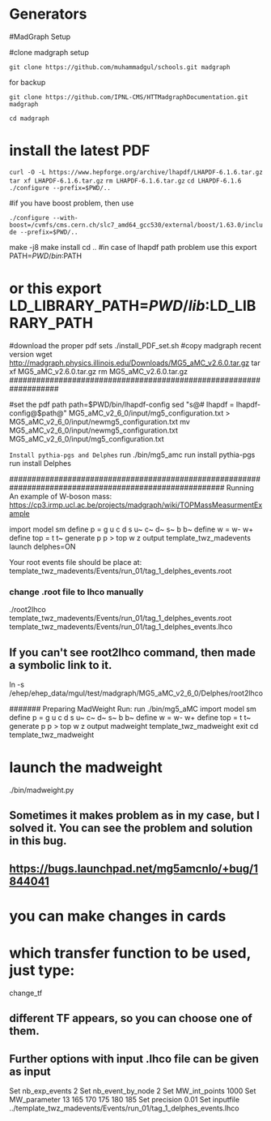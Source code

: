 # Generators

#MadGraph Setup

#clone madgraph setup

`git clone https://github.com/muhammadgul/schools.git madgraph`

for backup

`git clone https://github.com/IPNL-CMS/HTTMadgraphDocumentation.git madgraph`

`cd madgraph`

# install the latest PDF

`curl -O -L https://www.hepforge.org/archive/lhapdf/LHAPDF-6.1.6.tar.gz`
`tar xf LHAPDF-6.1.6.tar.gz`
`rm LHAPDF-6.1.6.tar.gz`
`cd LHAPDF-6.1.6`
`./configure --prefix=$PWD/..`

#if you have boost problem, then use

`./configure --with-boost=/cvmfs/cms.cern.ch/slc7_amd64_gcc530/external/boost/1.63.0/include --prefix=$PWD/..`

make -j8
make install
cd ..
#in case of lhapdf path problem use this export PATH=$PWD/bin:$PATH
# or this export LD_LIBRARY_PATH=$PWD/lib:$LD_LIBRARY_PATH
#download the proper pdf sets
./install_PDF_set.sh
#copy madgraph recent version
wget http://madgraph.physics.illinois.edu/Downloads/MG5_aMC_v2.6.0.tar.gz
tar xf MG5_aMC_v2.6.0.tar.gz
rm MG5_aMC_v2.6.0.tar.gz
###################################################################

#set the pdf path
path=$PWD/bin/lhapdf-config
sed "s@# lhapdf = lhapdf-config@$path@" MG5_aMC_v2_6_0/input/mg5_configuration.txt > MG5_aMC_v2_6_0/input/newmg5_configuration.txt
mv MG5_aMC_v2_6_0/input/newmg5_configuration.txt MG5_aMC_v2_6_0/input/mg5_configuration.txt

`Install pythia-pgs and Delphes`
run ./bin/mg5_amc 
run install pythia-pgs
run install Delphes

########################################################################################################
Running An example of W-boson mass: https://cp3.irmp.ucl.ac.be/projects/madgraph/wiki/TOPMassMeasurmentExample

import model sm
define p  = g u c d s u~ c~ d~ s~ b b~
define w = w- w+
define top = t t~
generate p p > top w z
output template_twz_madevents
launch
delphes=ON
>
>

Your root events file should be place at: template_twz_madevents/Events/run_01/tag_1_delphes_events.root
### change .root file to lhco manually
./root2lhco  template_twz_madevents/Events/run_01/tag_1_delphes_events.root  template_twz_madevents/Events/run_01/tag_1_delphes_events.lhco
## If you can't see root2lhco command, then made a symbolic link to it.
ln -s /ehep/ehep_data/mgul/test/madgraph/MG5_aMC_v2_6_0/Delphes/root2lhco

####### Preparing MadWeight Run:
run ./bin/mg5_aMC 
import model sm
define p  = g u c d s u~ c~ d~ s~ b b~
define w = w- w+
define top = t t~
generate p p > top w z
output madweight template_twz_madweight
exit
cd template_twz_madweight

# launch the madweight
./bin/madweight.py
## Sometimes it makes problem as in my case, but I solved it. You can see the problem and solution in this bug.
## https://bugs.launchpad.net/mg5amcnlo/+bug/1844041

# you can make changes in cards
# which transfer function to be used, just type:
change_tf
## different TF appears, so you can choose one of them.

## Further options with input .lhco file can be given as input
Set
nb_exp_events 2
Set
nb_event_by_node 2
Set
MW_int_points 1000
Set
MW_parameter 13 165 170 175 180 185
Set
precision 0.01
Set
inputfile ../template_twz_madevents/Events/run_01/tag_1_delphes_events.lhco
>

